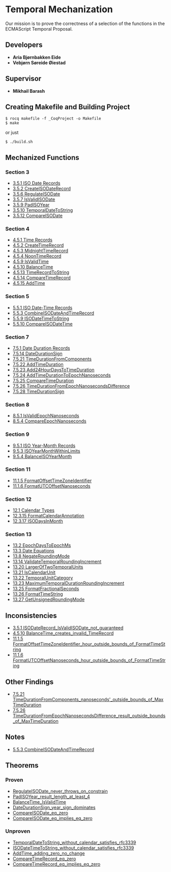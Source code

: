 # Temporal Mechanization
Our mission is to prove the correctness of a selection of the functions in the ECMAScript Temporal Proposal.

## Developers
- **Aria Bjørnbakken Eide**
- **Vebjørn Søreide Øiestad**

## Supervisor
- **Mikhail Barash**

## Creating Makefile and Building Project
```
$ rocq makefile -f _CoqProject -o Makefile
$ make
```

or just

```
$ ./build.sh
```

## Mechanized Functions
### Section 3
* [3.5.1 ISO Date Records](theories/Section3/ISODateRecord.v)
* [3.5.2 CreateISODateRecord](theories/Section3/CreateISODateRecord.v)
* [3.5.6 RegulateISODate](theories/Section3/RegulateISODate.v)
* [3.5.7 IsValidISODate](theories/Section3/IsValidISODate.v)
* [3.5.9 PadISOYear](theories/Section3/PadISOYear.v)
* [3.5.10 TemporalDateToString](theories/Section3/TemporalDateToString.v)
* [3.5.12 CompareISODate](theories/Section3/CompareISODate.v)
### Section 4
* [4.5.1 Time Records](theories/Section4/TimeRecord.v)
* [4.5.2 CreateTimeRecord](theories/Section4/CreateTimeRecord.v)
* [4.5.3 MidnightTimeRecord](theories/Section4/MidnightTimeRecord.v)
* [4.5.4 NoonTimeRecord](theories/Section4/NoonTimeRecord.v)
* [4.5.9 IsValidTime](theories/Section4/IsValidTime.v)
* [4.5.10 BalanceTime](theories/Section4/BalanceTime.v)
* [4.5.13 TimeRecordToString](theories/Section4/TimeRecordToString.v)
* [4.5.14 CompareTimeRecord](theories/Section4/CompareTimeRecord.v)
* [4.5.15 AddTime](theories/Section4/AddTime.v)
### Section 5
* [5.5.1 ISO Date-Time Records](theories/Section5/ISODateTimeRecord.v)
* [5.5.3 CombineISODateAndTimeRecord](theories/Section5/CombineISODateAndTimeRecord.v)
* [5.5.9 ISODateTimeToString](theories/Section5/ISODateTimeToString.v)
* [5.5.10 CompareISODateTime](theories/Section5/CompareISODateTime.v)
### Section 7
* [7.5.1 Date Duration Records](theories/Section7/DateDurationRecord.v)
* [7.5.14 DateDurationSign](theories/Section7/DateDurationSign.v)
* [7.5.21 TimeDurationFromComponents](theories/Section7/TimeDurationFromComponents.v)
* [7.5.22 AddTimeDuration](theories/Section7/AddTimeDuration.v)
* [7.5.23 Add24HourDaysToTimeDuration](theories/Section7/Add24HourDaysToTimeDuration.v)
* [7.5.24 AddTimeDurationToEpochNanoseconds](theories/Section7/AddTimeDurationToEpochNanoseconds.v)
* [7.5.25 CompareTimeDuration](theories/Section7/CompareTimeDuration.v)
* [7.5.26 TimeDurationFromEpochNanosecondsDifference](theories/Section7/TimeDurationFromEpochNanosecondsDifference.v)
* [7.5.28 TimeDurationSign](theories/Section7/TimeDurationSign.v)
### Section 8
* [8.5.1 IsValidEpochNanoseconds](theories/Section8/IsValidEpochNanoseconds.v)
* [8.5.4 CompareEpochNanoseconds](theories/Section8/CompareEpochNanoseconds.v)
### Section 9
* [9.5.1 ISO Year-Month Records](theories/Section9/ISOYearMonthRecord.v)
* [9.5.3 ISOYearMonthWithinLimits](theories/Section9/ISOYearMonthWithinLimits.v)
* [9.5.4 BalanceISOYearMonth](theories/Section9/BalanceISOYearMonth.v)
### Section 11
* [11.1.5 FormatOffsetTimeZoneIdentifier](theories/Section11/FormatOffsetTimeZoneIdentifier.v)
* [11.1.6 FormatUTCOffsetNanoseconds](theories/Section11/FormatUTCOffsetNanoseconds.v)
### Section 12
* [12.1 Calendar Types](theories/Section12/CalendarType.v)
* [12.3.15 FormatCalendarAnnotation](theories/Section12/FormatCalendarAnnotation.v)
* [12.3.17 ISODaysInMonth](theories/Section12/ISODaysInMonth.v)
### Section 13
* [13.2 EpochDaysToEpochMs](theories/Section13/EpochDaysToEpochMs.v)
* [13.3 Date Equations](theories/Section13/DateEquations.v)
* [13.8 NegateRoundingMode](theories/Section13/NegateRoundingMode.v)
* [13.14 ValidateTemporalRoundingIncrement](theories/Section13/ValidateTemporalRoundingIncrement.v)
* [13.20 LargerOfTwoTemporalUnits](theories/Section13/LargerOfTwoTemporalUnits.v)
* [13.21 IsCalendarUnit](theories/Section13/IsCalendarUnit.v)
* [13.22 TemporalUnitCategory](theories/Section13/TemporalUnitCategory.v)
* [13.23 MaximumTemporalDurationRoundingIncrement](theories/Section13/MaximumTemporalDurationRoundingIncrement.v)
* [13.25 FormatFractionalSeconds](theories/Section13/FormatFractionalSeconds.v)
* [13.26 FormatTimeString](theories/Section13/FormatTimeString.v)
* [13.27 GetUnsignedRoundingMode](theories/Section13/GetUnsignedRoundingMode.v)

## Inconsistencies
* [3.5.1 ISODateRecord_IsValidISODate_not_guaranteed](theories/Section3/ISODateRecord.v)
* [4.5.10 BalanceTime_creates_invalid_TimeRecord](theories/Section4/BalanceTime.v)
* [11.1.5 FormatOffsetTimeZoneIdentifier_hour_outside_bounds_of_FormatTimeString](theories/Section11/FormatOffsetTimeZoneIdentifier.v)
* [11.1.6 FormatUTCOffsetNanoseconds_hour_outside_bounds_of_FormatTimeString](theories/Section11/FormatUTCOffsetNanoseconds.v)

## Other Findings
* [7.5.21 TimeDurationFromComponents_nanoseconds'_outside_bounds_of_MaxTimeDuration](theories/Section7/TimeDurationFromComponents.v)
* [7.5.26 TimeDurationFromEpochNanosecondsDifference_result_outside_bounds_of_MaxTimeDuration](theories/Section7/TimeDurationFromEpochNanosecondsDifference.v)

## Notes
* [5.5.3 CombineISODateAndTimeRecord](theories/Section5/Notes/CombineISODateAndTime.v)

## Theorems
### Proven
* [RegulateISODate_never_throws_on_constrain](theories/Section3/RegulateISODate.v)
* [PadISOYear_result_length_at_least_4](theories/Section3/PadISOYear.v)
* [BalanceTime_IsValidTime](theories/Section4/BalanceTime.v)
* [DateDurationSign_year_sign_dominates](theories/Section7/DateDurationSign.v)
* [CompareISODate_eq_zero](theories/Section3/CompareISODate.v)
* [CompareISODate_eq_implies_eq_zero](theories/Section3/CompareISODate.v)

### Unproven
* [TemporalDateToString_without_calendar_satisfies_rfc3339](theories/Section3/TemporalDateToString.v)
* [ISODateTimeToString_without_calendar_satisfies_rfc3339](theories/Section5/ISODateTimeToString.v)
* [AddTime_adding_zero_no_change](theories/Section4/AddTime.v)
* [CompareTimeRecord_eq_zero](theories/Section4/CompareTimeRecord.v)
* [CompareTimeRecord_eq_implies_eq_zero](theories/Section4/CompareTimeRecord.v)

